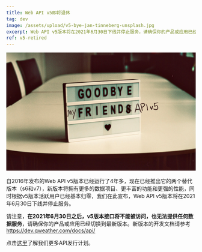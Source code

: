 ```yaml
---
title: Web API v5即将退休
tag: dev
image: /assets/upload/v5-bye-jan-tinneberg-unsplash.jpg
excerpt: Web API v5版本将在2021年6月30日下线并停止服务，请确保你的产品或应用已经切换到最新版本。
ref: v5-retired
---
```


![API x3退休](/assets/upload/v5-bye-jan-tinneberg-unsplash.jpg)

自2016年发布的Web API v5版本已经运行了4年多，现在已经推出它的两个替代版本（s6和v7），新版本将拥有更多的数据项目、更丰富的功能和更强的性能，同时根据v5版本活跃用户已经基本归零，我们在此宣布，Web API v5版本将在2021年6月30日下线并停止服务。

请注意，**在2021年6月30日之后，v5版本接口将不能被访问，也无法提供任何数据服务**，请确保你的产品或应用已经切换到最新版本。新版本的开发文档请参考 <https://dev.qweather.com/docs/api/>

点击[这里](/release/api/)了解我们更多API发行计划。